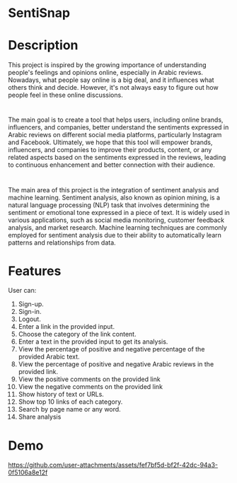 # SentiSnap
# Description
This project is inspired by the growing importance of understanding people's feelings and opinions online, especially in Arabic reviews. Nowadays, what people say online is a big deal, and it influences what others think and decide. However, it's not always easy to figure out how people feel in these online discussions.
#
The main goal is to create a tool that helps users, including online brands, influencers, and companies, better understand the sentiments expressed in Arabic reviews on different social media platforms, particularly Instagram and Facebook. Ultimately, we hope that this tool will empower brands, influencers, and companies to improve their products, content, or any related aspects based on the sentiments expressed in the reviews, leading to continuous enhancement and better connection with their audience.
#
The main area of this project is the integration of sentiment analysis and machine 
learning. Sentiment analysis, also known as opinion mining, is a natural language 
processing (NLP) task that involves determining the sentiment or emotional tone 
expressed in a piece of text. It is widely used in various applications, such as social 
media monitoring, customer feedback analysis, and market research. Machine 
learning techniques are commonly employed for sentiment analysis due to their 
ability to automatically learn patterns and relationships from data.
# Features
User can: 
1. Sign-up.
2. Sign-in.
3. Logout.
4. Enter a link in the provided input. 
5. Choose the category of the link content. 
6. Enter a text in the provided input to get its analysis.
7. View the percentage of positive and negative percentage of the 
provided Arabic text.
8. View the percentage of positive and negative Arabic reviews in the 
provided link. 
9. View the positive comments on the provided link
10. View the negative comments on the provided link
11. Show history of text or URLs. 
12. Show top 10 links of each category. 
13. Search by page name or any word. 
14. Share analysis
# Demo
https://github.com/user-attachments/assets/fef7bf5d-bf2f-42dc-94a3-0f5106a8e12f

